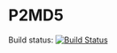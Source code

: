 # P2MD5 

Build status: [![Build Status](https://magnum.travis-ci.com/OliverEivak/P2MD5.svg?token=SxCJfFsytFhLhwP2WGHH&branch=master)](https://magnum.travis-ci.com/OliverEivak/P2MD5)

